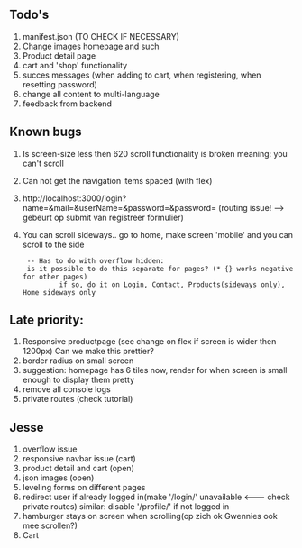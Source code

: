 

## Todo's
1. manifest.json (TO CHECK IF NECESSARY)
2. Change images homepage and such 
5. Product detail page
6. cart and 'shop' functionality
8. succes messages (when adding to cart, when registering, when resetting password)
9. change all content to multi-language
10. feedback from backend

## Known bugs
1. Is screen-size less then 620 scroll functionality is broken
        meaning: you can't scroll
2. Can not get the navigation items spaced (with flex)
3. http://localhost:3000/login?name=&mail=&userName=&password=&password= 
        (routing issue! --> gebeurt op submit van registreer formulier)
4. You can scroll sideways.. 
        go to home, make screen 'mobile' and you can scroll to the side

        -- Has to do with overflow hidden:
        is it possible to do this separate for pages? (* {} works negative for other pages)
                if so, do it on Login, Contact, Products(sideways only), Home sideways only 

## Late priority:
1. Responsive productpage (see change on flex if screen is wider then 1200px)
   Can we make this prettier? 
2. border radius on small screen
3. suggestion: homepage has 6 tiles now, render for when screen is small enough to display them pretty
4. remove all console logs
5. private routes (check tutorial)

## Jesse
1. overflow issue 
3. responsive navbar issue (cart)
4. product detail and cart (open)
5. json images (open) 
6. leveling forms on different pages
7. redirect user if already logged in(make '/login/' unavailable <--- check private routes)
   similar: disable '/profile/' if not logged in
8. hamburger stays on screen when scrolling(op zich ok Gwennies ook mee scrollen?)
9. Cart